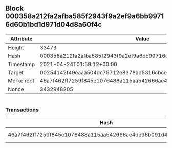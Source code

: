 ## Block 000358a212fa2afba585f2943f9a2ef9a6bb99716d60b1bd1d971d04d8a60f4c

Attribute | Value
--- | ---
Height | 33473
Hash | 000358a212fa2afba585f2943f9a2ef9a6bb99716d60b1bd1d971d04d8a60f4c
Timestamp | 2021-04-24T01:59:12+00:00
Target | 00254142f49eaaa504dc75712e8378ad5316cbcead634704b3734b6271167cc4
Merke root | 46a7f462ff7259f845e1076488a115aa542666ae4de96b091d4ffc97ef0d81cb
Nonce | 3432948205

```

```

### Transactions

Hash | Amount
--- | ---
[46a7f462ff7259f845e1076488a115aa542666ae4de96b091d4ffc97ef0d81cb](46a7f462ff7259f845e1076488a115aa542666ae4de96b091d4ffc97ef0d81cb.md) | 10.00000000 SKEPTI 
